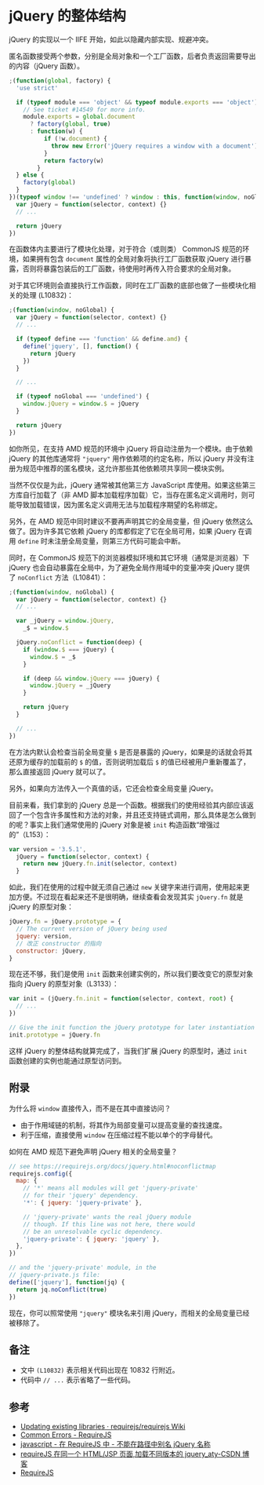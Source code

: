 # jQuery 的整体结构

jQuery 的实现以一个 IIFE 开始，如此以隐藏内部实现、规避冲突。

匿名函数接受两个参数，分别是全局对象和一个工厂函数，后者负责返回需要导出的内容（jQuery 函数）。

```js
;(function(global, factory) {
  'use strict'

  if (typeof module === 'object' && typeof module.exports === 'object') {
    // See ticket #14549 for more info.
    module.exports = global.document
      ? factory(global, true)
      : function(w) {
          if (!w.document) {
            throw new Error('jQuery requires a window with a document')
          }
          return factory(w)
        }
  } else {
    factory(global)
  }
})(typeof window !== 'undefined' ? window : this, function(window, noGlobal) {
  var jQuery = function(selector, context) {}
  // ...

  return jQuery
})
```

在函数体内主要进行了模块化处理，对于符合（或则类） CommonJS 规范的环境，如果拥有包含 `document` 属性的全局对象将执行工厂函数获取 jQuery 进行暴露，否则将暴露包装后的工厂函数，待使用时再传入符合要求的全局对象。

对于其它环境则会直接执行工作函数，同时在工厂函数的底部也做了一些模块化相关的处理 (L10832)：

```js
;(function(window, noGlobal) {
  var jQuery = function(selector, context) {}
  // ...

  if (typeof define === 'function' && define.amd) {
    define('jquery', [], function() {
      return jQuery
    })
  }

  // ...

  if (typeof noGlobal === 'undefined') {
    window.jQuery = window.$ = jQuery
  }

  return jQuery
})
```

如你所见，在支持 AMD 规范的环境中 jQuery 将自动注册为一个模块。由于依赖 jQuery 的其他库通常将 `"jquery"` 用作依赖项的约定名称，所以 jQuery 并没有注册为规范中推荐的匿名模块，这允许那些其他依赖项共享同一模块实例。

当然不仅仅是为此，jQuery 通常被其他第三方 JavaScript 库使用。如果这些第三方库自行加载了（非 AMD 脚本加载程序加载）它，当存在匿名定义调用时，则可能导致加载错误，因为匿名定义调用无法与加载程序期望的名称绑定。

另外，在 AMD 规范中同时建议不要再声明其它的全局变量，但 jQuery 依然这么做了。因为许多其它依赖 jQuery 的库都假定了它在全局可用，如果 jQuery 在调用 `define` 时未注册全局变量，则第三方代码可能会中断。

同时，在 CommonJS 规范下的浏览器模拟环境和其它环境（通常是浏览器）下 jQuery 也会自动暴露在全局中，为了避免全局作用域中的变量冲突 jQuery 提供了 `noConflict` 方法（L10841）：

```js
;(function(window, noGlobal) {
  var jQuery = function(selector, context) {}
  // ...

  var _jQuery = window.jQuery,
    _$ = window.$

  jQuery.noConflict = function(deep) {
    if (window.$ === jQuery) {
      window.$ = _$
    }

    if (deep && window.jQuery === jQuery) {
      window.jQuery = _jQuery
    }

    return jQuery
  }

  // ...
})
```

在方法内默认会检查当前全局变量 `$` 是否是暴露的 jQuery，如果是的话就会将其还原为缓存的加载前的 `$` 的值，否则说明加载后 `$` 的值已经被用户重新覆盖了，那么直接返回 jQuery 就可以了。

另外，如果向方法传入一个真值的话，它还会检查全局变量 jQuery。

目前来看，我们拿到的 jQuery 总是一个函数。根据我们的使用经验其内部应该返回了一个包含许多属性和方法的对象，并且还支持链式调用，那么具体是怎么做到的呢？事实上我们通常使用的 jQuery 对象是被 `init` 构造函数“增强过的”（L153）：

```js
var version = '3.5.1',
  jQuery = function(selector, context) {
    return new jQuery.fn.init(selector, context)
  }
```

如此，我们在使用的过程中就无须自己通过 `new` 关键字来进行调用，使用起来更加方便。不过现在看起来还不是很明确，继续查看会发现其实 `jQuery.fn` 就是 jQuery 的原型对象：

```js
jQuery.fn = jQuery.prototype = {
  // The current version of jQuery being used
  jquery: version,
  // 改正 constructor 的指向
  constructor: jQuery,
}
```

现在还不够，我们是使用 `init` 函数来创建实例的，所以我们要改变它的原型对象指向 jQuery 的原型对象（L3133）：

```js
var init = (jQuery.fn.init = function(selector, context, root) {
  // ...
})

// Give the init function the jQuery prototype for later instantiation
init.prototype = jQuery.fn
```

这样 jQuery 的整体结构就算完成了，当我们扩展 jQuery 的原型时，通过 `init` 函数创建的实例也能通过原型访问到。

## 附录

为什么将 `window` 直接传入，而不是在其中直接访问？

- 由于作用域链的机制，将其作为局部变量可以提高变量的查找速度。
- 利于压缩，直接使用 `window` 在压缩过程不能以单个的字母替代。

如何在 AMD 规范下避免声明 jQuery 相关的全局变量？

```js
// see https://requirejs.org/docs/jquery.html#noconflictmap
requirejs.config({
  map: {
    // '*' means all modules will get 'jquery-private'
    // for their 'jquery' dependency.
    '*': { jquery: 'jquery-private' },

    // 'jquery-private' wants the real jQuery module
    // though. If this line was not here, there would
    // be an unresolvable cyclic dependency.
    'jquery-private': { jquery: 'jquery' },
  },
})

// and the 'jquery-private' module, in the
// jquery-private.js file:
define(['jquery'], function(jq) {
  return jq.noConflict(true)
})
```

现在，你可以照常使用 `"jquery"` 模块名来引用 jQuery，而相关的全局变量已经被移除了。

## 备注

- 文中 `(L10832)` 表示相关代码出现在 10832 行附近。
- 代码中 `// ...` 表示省略了一些代码。

## 参考

- [Updating existing libraries · requirejs/requirejs Wiki](https://github.com/requirejs/requirejs/wiki/Updating-existing-libraries#anon)
- [Common Errors - RequireJS](https://requirejs.org/docs/errors.html#mismatch)
- [javascript - 在 RequireJS 中 - 不能在路径中别名 jQuery 名称](https://stackoverrun.com/cn/q/2268691)
- [requireJS 在同一个 HTML/JSP 页面,加载不同版本的 jquery_aty-CSDN 博客](https://blog.csdn.net/aitangyong/article/details/41286171)
- [RequireJS](https://requirejs.org/)
